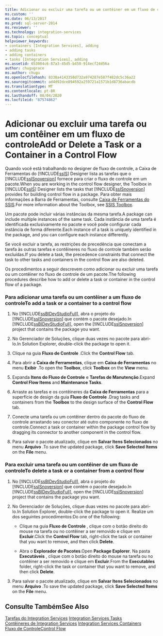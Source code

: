 ```yaml
---
title: Adicionar ou excluir uma tarefa ou um contêiner em um fluxo de controle | Microsoft Docs
ms.custom: ''
ms.date: 06/13/2017
ms.prod: sql-server-2014
ms.reviewer: ''
ms.technology: integration-services
ms.topic: conceptual
helpviewer_keywords:
- containers [Integration Services], adding
- adding tasks
- adding containers
- tasks [Integration Services], adding
ms.assetid: 653084c6-87a3-45d5-b458-914ecf24d56a
author: chugugrace
ms.author: chugu
ms.openlocfilehash: 8338a4143358d732a974287e587f482dc5c36a22
ms.sourcegitcommit: ad4d92dce894592a259721a1571b1d8736abacdb
ms.translationtype: MT
ms.contentlocale: pt-BR
ms.lasthandoff: 08/04/2020
ms.locfileid: "87574862"
---
```

# <a name="add-or-delete-a-task-or-a-container-in-a-control-flow"></a><span data-ttu-id="6a2e3-102">Adicionar ou excluir uma tarefa ou um contêiner em um fluxo de controle</span><span class="sxs-lookup"><span data-stu-id="6a2e3-102">Add or Delete a Task or a Container in a Control Flow</span></span>
  <span data-ttu-id="6a2e3-103">Quando você está trabalhando no designer de fluxo de controle, a Caixa de Ferramentas do [!INCLUDE[ssIS](../../includes/ssis-md.md)] Designer lista as tarefas que o [!INCLUDE[ssISnoversion](../../includes/ssisnoversion-md.md)] fornece para criar o fluxo de controle em um pacote.</span><span class="sxs-lookup"><span data-stu-id="6a2e3-103">When you are working in the control flow designer, the Toolbox in [!INCLUDE[ssIS](../../includes/ssis-md.md)] Designer lists the tasks that [!INCLUDE[ssISnoversion](../../includes/ssisnoversion-md.md)] provides for building control flow in a package.</span></span> <span data-ttu-id="6a2e3-104">Para obter mais informações a Barra de Ferramentas, consulte [Caixa de Ferramentas do SSIS](../ssis-toolbox.md).</span><span class="sxs-lookup"><span data-stu-id="6a2e3-104">For more information about the Toolbox, see [SSIS Toolbox](../ssis-toolbox.md).</span></span>  
  
 <span data-ttu-id="6a2e3-105">Um pacote pode incluir várias instâncias da mesma tarefa.</span><span class="sxs-lookup"><span data-stu-id="6a2e3-105">A package can include multiple instances of the same task.</span></span> <span data-ttu-id="6a2e3-106">Cada instância de uma tarefa é identificada exclusivamente no pacote e você pode configurar cada instância de forma diferente.</span><span class="sxs-lookup"><span data-stu-id="6a2e3-106">Each instance of a task is uniquely identified in the package, and you can configure each instance differently.</span></span>  
  
 <span data-ttu-id="6a2e3-107">Se você excluir a tarefa, as restrições de precedência que conectam a tarefa às outras tarefas e contêineres no fluxo de controle também serão excluídas.</span><span class="sxs-lookup"><span data-stu-id="6a2e3-107">If you delete a task, the precedence constraints that connect the task to other tasks and containers in the control flow are also deleted.</span></span>  
  
 <span data-ttu-id="6a2e3-108">Os procedimentos a seguir descrevem como adicionar ou excluir uma tarefa ou um contêiner no fluxo de controle de um pacote.</span><span class="sxs-lookup"><span data-stu-id="6a2e3-108">The following procedures describe how to add or delete a task or container in the control flow of a package.</span></span>  
  
### <a name="to-add-a-task-or-a-container-to-a-control-flow"></a><span data-ttu-id="6a2e3-109">Para adicionar uma tarefa ou um contêiner a um fluxo de controle</span><span class="sxs-lookup"><span data-stu-id="6a2e3-109">To add a task or a container to a control flow</span></span>  
  
1.  <span data-ttu-id="6a2e3-110">No [!INCLUDE[ssBIDevStudioFull](../../includes/ssbidevstudiofull-md.md)], abra o projeto do [!INCLUDE[ssISnoversion](../../includes/ssisnoversion-md.md)] que contém o pacote desejado.</span><span class="sxs-lookup"><span data-stu-id="6a2e3-110">In [!INCLUDE[ssBIDevStudioFull](../../includes/ssbidevstudiofull-md.md)], open the [!INCLUDE[ssISnoversion](../../includes/ssisnoversion-md.md)] project that contains the package you want.</span></span>  
  
2.  <span data-ttu-id="6a2e3-111">No Gerenciador de Soluções, clique duas vezes no pacote para abri-lo.</span><span class="sxs-lookup"><span data-stu-id="6a2e3-111">In Solution Explorer, double-click the package to open it.</span></span>  
  
3.  <span data-ttu-id="6a2e3-112">Clique na guia **Fluxo de Controle** .</span><span class="sxs-lookup"><span data-stu-id="6a2e3-112">Click the **Control Flow** tab.</span></span>  
  
4.  <span data-ttu-id="6a2e3-113">Para abrir a **Caixa de Ferramentas**, clique em **Caixa de Ferramentas** no menu **Exibir** .</span><span class="sxs-lookup"><span data-stu-id="6a2e3-113">To open the **Toolbox**, click **Toolbox** on the **View** menu.</span></span>  
  
5.  <span data-ttu-id="6a2e3-114">Expanda **Itens do Fluxo de Controle** e **Tarefas de Manutenção**.</span><span class="sxs-lookup"><span data-stu-id="6a2e3-114">Expand **Control Flow Items** and **Maintenance Tasks**.</span></span>  
  
6.  <span data-ttu-id="6a2e3-115">Arraste as tarefas e os contêineres da **Caixa de Ferramentas** para a superfície de design da guia **Fluxo de Controle** .</span><span class="sxs-lookup"><span data-stu-id="6a2e3-115">Drag tasks and containers from the **Toolbox** to the design surface of the **Control Flow** tab.</span></span>  
  
7.  <span data-ttu-id="6a2e3-116">Conecte uma tarefa ou um contêiner dentro do pacote do fluxo de controle arrastando seu conector até outro componente no fluxo de controle.</span><span class="sxs-lookup"><span data-stu-id="6a2e3-116">Connect a task or container within the package control flow by dragging its connector to another component in the control flow.</span></span>  
  
8.  <span data-ttu-id="6a2e3-117">Para salvar o pacote atualizado, clique em **Salvar Itens Selecionados** no menu **Arquivo** .</span><span class="sxs-lookup"><span data-stu-id="6a2e3-117">To save the updated package, click **Save Selected Items** on the **File** menu.</span></span>  
  
### <a name="to-delete-a-task-or-a-container-from-a-control-flow"></a><span data-ttu-id="6a2e3-118">Para excluir uma tarefa ou um contêiner de um fluxo de controle</span><span class="sxs-lookup"><span data-stu-id="6a2e3-118">To delete a task or a container from a control flow</span></span>  
  
1.  <span data-ttu-id="6a2e3-119">No [!INCLUDE[ssBIDevStudioFull](../../includes/ssbidevstudiofull-md.md)], abra o projeto do [!INCLUDE[ssISnoversion](../../includes/ssisnoversion-md.md)] que contém o pacote desejado.</span><span class="sxs-lookup"><span data-stu-id="6a2e3-119">In [!INCLUDE[ssBIDevStudioFull](../../includes/ssbidevstudiofull-md.md)], open the [!INCLUDE[ssISnoversion](../../includes/ssisnoversion-md.md)] project that contains the package you want.</span></span>  
  
2.  <span data-ttu-id="6a2e3-120">No Gerenciador de Soluções, clique duas vezes no pacote para abri-lo.</span><span class="sxs-lookup"><span data-stu-id="6a2e3-120">In Solution Explorer, double-click the package to open it.</span></span> <span data-ttu-id="6a2e3-121">Realize um dos seguintes procedimentos:</span><span class="sxs-lookup"><span data-stu-id="6a2e3-121">Do one of the following:</span></span>  
  
    -   <span data-ttu-id="6a2e3-122">Clique na guia **Fluxo de Controle** , clique com o botão direito do mouse na tarefa ou no contêiner a ser removido e clique em **Excluir**.</span><span class="sxs-lookup"><span data-stu-id="6a2e3-122">Click the **Control Flow** tab, right-click the task or container that you want to remove, and then click **Delete**.</span></span>  
  
    -   <span data-ttu-id="6a2e3-123">Abra o **Explorador de Pacotes**.</span><span class="sxs-lookup"><span data-stu-id="6a2e3-123">Open **Package Explorer**.</span></span> <span data-ttu-id="6a2e3-124">Na pasta **Executáveis** , clique com o botão direito do mouse na tarefa ou no contêiner a ser removido e clique em **Excluir**.</span><span class="sxs-lookup"><span data-stu-id="6a2e3-124">From the **Executables** folder, right-click the task or container that you want to remove, and then click **Delete**.</span></span>  
  
3.  <span data-ttu-id="6a2e3-125">Para salvar o pacote atualizado, clique em **Salvar Itens Selecionados** no menu **Arquivo** .</span><span class="sxs-lookup"><span data-stu-id="6a2e3-125">To save the updated package, click **Save Selected Items** on the **File** menu.</span></span>  
  
## <a name="see-also"></a><span data-ttu-id="6a2e3-126">Consulte Também</span><span class="sxs-lookup"><span data-stu-id="6a2e3-126">See Also</span></span>  
 <span data-ttu-id="6a2e3-127">[Tarefas do Integration Services](integration-services-tasks.md) </span><span class="sxs-lookup"><span data-stu-id="6a2e3-127">[Integration Services Tasks](integration-services-tasks.md) </span></span>  
 <span data-ttu-id="6a2e3-128">[Contêineres de Integration Services](integration-services-containers.md) </span><span class="sxs-lookup"><span data-stu-id="6a2e3-128">[Integration Services Containers](integration-services-containers.md) </span></span>  
 [<span data-ttu-id="6a2e3-129">Fluxo de Controle</span><span class="sxs-lookup"><span data-stu-id="6a2e3-129">Control Flow</span></span>](control-flow.md)  
  
  
